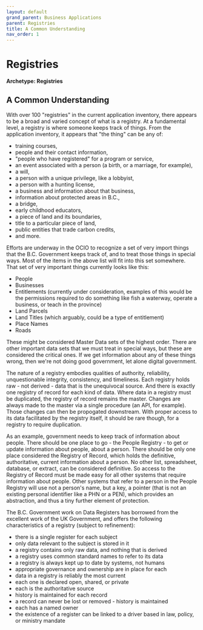 ```yaml
---
layout: default
grand_parent: Business Applications
parent: Registries
title: A Common Understanding
nav_order: 1
---
```


# Registries

**Archetype: Registries**

## A Common Understanding

With over 100 "registries" in the current application inventory, there appears to be a broad and varied concept of what is a registry.  At a fundamental level, a registry is where someone keeps track of things.  From the application inventory, it appears that "the thing" can be any of:
- training courses, 
- people and their contact information, 
- "people who have registered" for a program or service, 
- an event associated with a person (a birth, or a marriage, for example),
- a will,
- a person with a unique privilege, like a lobbyist,
- a person with a hunting license,
- a business and information about that business,
- information about protected areas in B.C.,
- a bridge,
- early childhood educators,
- a piece of land and its boundaries,
- title to a particular piece of land,
- public entities that trade carbon credits,
- and more.

Efforts are underway in the OCIO to recognize a set of very import things that the B.C. Government keeps track of, and to treat those things in special ways.  Most of the items in the above list will fit into this set somewhere.  That set of very important things currently looks like this:
- People
- Businesses
- Entitlements (currently under consideration, examples of this would be the permissions required to do something like fish a waterway, operate a business, or teach in the province)
- Land Parcels
- Land Titles (which arguably, could be a type of entitlement)
- Place Names
- Roads

These might be considered Master Data sets of the highest order.  There are other important data sets that we must treat in special ways, but these are considered the critical ones.  If we get information about any of these things wrong, then we're not doing good government, let alone digital government. 

The nature of a registry embodies qualities of authority, reliability, unquestionable integrity, consistency, and timeliness.  Each registry holds raw - not derived - data that is the unequivocal source.  And there is exactly one registry of record for each kind of data.  Where data in a registry must be duplicated, the registry of record remains the master.  Changes are always made to the master via a single procedure (an API, for example).  Those changes can then be propogated downstream.  With proper access to its data facilitated by the registry itself, it should be rare though, for a registry to require duplication.

As an example, government needs to keep track of information about people.  There should be one place to go - the People Registry - to get or update information about people, about a person.  There should be only one place considered the Registry of Record, which holds the definitive, authoritative, current information about a person.  No other list, spreadsheet, database, or extract, can be considered definitive. So access to the Registry of Record must be made easy for all other systems that require information about people.  Other systems that refer to a person in the People Registry will use not a person's name, but a key, a pointer (that is not an existing personal identifier like a PHN or a PEN), which provides an abstraction, and thus a tiny further element of protection.

The B.C. Government work on Data Registers has borrowed from the excellent work of the UK Government, and offers the following characteristics of a registry (subject to refinement): 
- there is a single register for each subject
- only data relevant to the subject is stored in it
- a registry contains only raw data, and nothing that is derived
- a registry uses common standard names to refer to its data
- a registry is always kept up to date by systems, not humans
- appropriate governance and ownership are in place for each 
- data in a registry is reliably the most current
- each one is declared open, shared, or private
- each is the authoritative source
- history is maintained for each record
- a record can never be lost or removed - history is maintained
- each has a named owner
- the existence of a register can be linked to a driver based in law, policy, or ministry mandate
